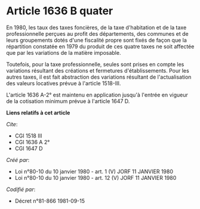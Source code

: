 # Article 1636 B quater

En 1980, les taux des taxes foncières, de la taxe d'habitation et de la taxe professionnelle perçues au profit des
départements, des communes et de leurs groupements dotés d'une fiscalité propre sont fixés de façon que la répartition
constatée en 1979 du produit de ces quatre taxes ne soit affectée que par les variations de la matière imposable.

Toutefois, pour la taxe professionnelle, seules sont prises en compte les variations résultant des créations et fermetures
d'établissements. Pour les autres taxes, il est fait abstraction des variations résultant de l'actualisation des valeurs
locatives prévue à l'article 1518-III.

L'article 1636 A-2° est maintenu en application jusqu'à l'entrée en vigueur de la cotisation minimum prévue à l'article 1647
D.

**Liens relatifs à cet article**

_Cite_:

  - CGI 1518 III
  - CGI 1636 A 2°
  - CGI 1647 D

_Créé par_:

  - Loi n°80-10 du 10 janvier 1980 - art. 1 (V) JORF 11 JANVIER 1980
  - Loi n°80-10 du 10 janvier 1980 - art. 12 (V) JORF 11 JANVIER 1980

_Codifié par_:

  - Décret n°81-866 1981-09-15
